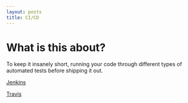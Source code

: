 ```yaml
---
layout: posts
title: CI/CD
---
```


# What is this about?
To keep it insanely short, running your code through different types of automated tests before shipping it out.

[Jenkins](./jenkins)

[Travis](./travis)